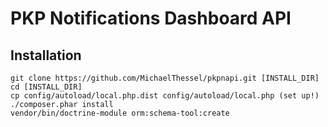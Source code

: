 PKP Notifications Dashboard API
===============================

Installation
------------

```
git clone https://github.com/MichaelThessel/pkpnapi.git [INSTALL_DIR]
cd [INSTALL_DIR]
cp config/autoload/local.php.dist config/autoload/local.php (set up!)
./composer.phar install
vendor/bin/doctrine-module orm:schema-tool:create
```
